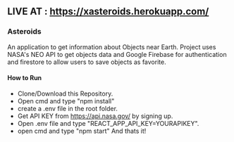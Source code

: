 ## LIVE AT : https://xasteroids.herokuapp.com/

### Asteroids
An application to get information about Objects near Earth.
Project uses NASA's NEO API to get objects data and Google Firebase for authentication and firestore to allow users to save objects as favorite.

#### How to Run
* Clone/Download this Repository.
* Open cmd and type "npm install"
* create a .env file in the root folder.
* Get API KEY from https://api.nasa.gov/ by signing up.
* Open .env file and type "REACT_APP_API_KEY=YOURAPIKEY".
* open cmd and type "npm start"
  And thats it!
